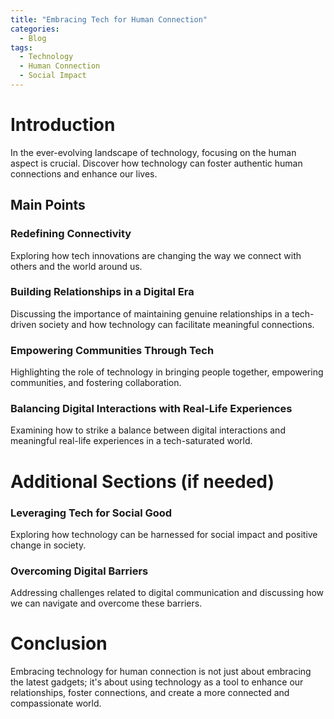 ```yaml
---
title: "Embracing Tech for Human Connection"
categories:
  - Blog
tags:
  - Technology
  - Human Connection
  - Social Impact
---
```


# Introduction
In the ever-evolving landscape of technology, focusing on the human aspect is crucial. Discover how technology can foster authentic human connections and enhance our lives.

## Main Points
### Redefining Connectivity
Exploring how tech innovations are changing the way we connect with others and the world around us.

### Building Relationships in a Digital Era
Discussing the importance of maintaining genuine relationships in a tech-driven society and how technology can facilitate meaningful connections.

### Empowering Communities Through Tech
Highlighting the role of technology in bringing people together, empowering communities, and fostering collaboration.

### Balancing Digital Interactions with Real-Life Experiences
Examining how to strike a balance between digital interactions and meaningful real-life experiences in a tech-saturated world.

# Additional Sections (if needed)
### Leveraging Tech for Social Good
Exploring how technology can be harnessed for social impact and positive change in society.

### Overcoming Digital Barriers
Addressing challenges related to digital communication and discussing how we can navigate and overcome these barriers.

# Conclusion
Embracing technology for human connection is not just about embracing the latest gadgets; it's about using technology as a tool to enhance our relationships, foster connections, and create a more connected and compassionate world.